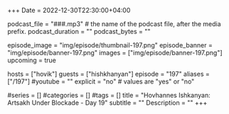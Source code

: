 +++
Date = 2022-12-30T22:30:00+04:00

podcast_file = "###.mp3" # the name of the podcast file, after the media prefix.
podcast_duration = ""
podcast_bytes = ""

episode_image = "img/episode/thumbnail-197.png"
episode_banner = "img/episode/banner-197.png"
images = ["img/episode/banner-197.png"]
upcoming = true

hosts = ["hovik"]
guests = ["hishkhanyan"]
episode = "197"
aliases = ["/197"]
#youtube = ""
explicit = "no" # values are "yes" or "no"

#series = []
#categories = []
#tags = []
title = "Hovhannes Ishkanyan: Artsakh Under Blockade - Day 19"
subtitle = ""
Description = ""
+++
